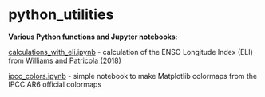 # python_utilities
 **Various Python functions and Jupyter notebooks**:

 [calculations_with_eli.ipynb](https://github.com/kanchukaitis/python_utilities/blob/main/calculations_with_eli.ipynb) - calculation of the ENSO Longitude Index (ELI) from [Williams and Patricola (2018)](https://doi.org/10.1029/2018GL079203)

[ipcc_colors.ipynb](https://github.com/kanchukaitis/python_utilities/blob/main/ipcc_colors.ipynb) - simple notebook to make Matplotlib colormaps from the IPCC AR6 official colormaps
